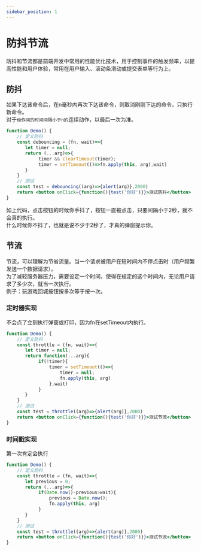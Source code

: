 ```yaml
---
sidebar_position: 1
---
```


# 防抖节流
防抖和节流都是前端开发中常用的性能优化技术，用于控制事件的触发频率，以提高性能和用户体验，常用在用户输入、滚动条滑动或提交表单等行为上。

## 防抖
如果下达该命令后，在n毫秒内再次下达该命令，则取消刚刚下达的命令，只执行新命令。   
对于`动作间的时间间隔小于n的`连续动作，以最后一次为准。


```jsx live
function Demo() {
    // 定义防抖
    const debouncing = (fn, wait)=>{
       let timer = null;
       return (...arg)=>{
            timer && clearTimeout(timer);
            timer = setTimeout(()=>fn.apply(this, arg),wait)
       }
    }
    // 测试
    const test = debouncing((arg)=>{alert(arg)},2000)
    return <button onClick={function(){test('你好')}}>测试防抖</button>
}
```

如上代码，点击按钮的时候你手抖了，按钮一直被点击，只要间隔小于2秒，就不会真的执行。   
什么时候你不抖了，也就是说不少于2秒了，才真的弹窗提示你。   





## 节流
节流，可以理解为节省流量。当一个请求被用户在短时间内不停点击时（用户频繁发送一个数据请求），   
为了减轻服务器压力，需要设定一个时间，使得在规定的这个时间内，无论用户请求了多少次，就当一次执行。   
例子：玩游戏回城按钮按多次等于按一次。


### 定时器实现
不会点了立刻执行弹窗或打印，因为fn在setTimeout内执行。
```jsx live
function Demo() {
    // 定义防抖
    const throttle = (fn, wait)=>{
       let timer = null;
       return function(...arg){
            if(!timer){
                timer = setTimeout(()=>{
                    timer = null;
                    fn.apply(this, arg)
                },wait)
            }
       }
    }
    // 测试
    const test = throttle((arg)=>{alert(arg)},2000)
    return <button onClick={function(){test('你好')}}>测试节流</button>
}
```

### 时间戳实现
第一次肯定会执行
```jsx live
function Demo() {
    // 定义防抖
    const throttle = (fn, wait)=>{
       let previous = 0;
       return (...arg)=>{
            if(Date.now()-previous>wait){
                previous = Date.now();
                fn.apply(this, arg)
            }
       }
    }
    // 测试
    const test = throttle((arg)=>{alert(arg)},2000)
    return <button onClick={function(){test('你好')}}>测试节流</button>
}
```